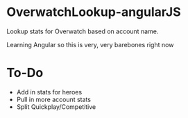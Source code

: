 # OverwatchLookup-angularJS
Lookup stats for Overwatch based on account name. 

Learning Angular so this is very, very barebones right now

# To-Do
* Add in stats for heroes
* Pull in more account stats
* Split Quickplay/Competitive
